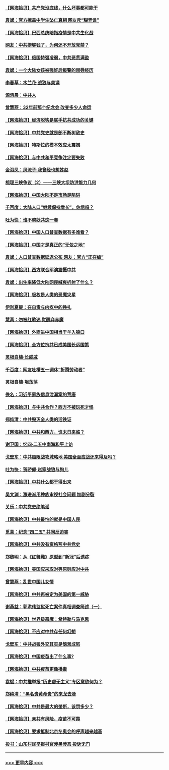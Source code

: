 #### [【网海拾贝】共产党没底线，什么坏事都可能干](../pages/nsc993/n12942090.md?t=05121901) 
#### [袁斌：官方掩盖中学生坠亡真相 网友斥“糊弄谁”](../pages/nsc993/n12942029.md?t=05121901) 
#### [【网海拾贝】巴西总统暗指疫情是中共生化战](../pages/nsc993/n12938999.md?t=05121901) 
#### [网友：中共捞够钱了，为何还不开放党禁？](../pages/nsc993/n12938952.md?t=05121901) 
#### [【网海拾贝】俄国恃强凌弱，中共恶贯满盈](../pages/nsc993/n12936626.md?t=05121901) 
#### [袁斌：一个大陆女孩被强奸后报警的屈辱经历](../pages/nsc993/n12936547.md?t=05121901) 
#### [李春草：木兰花·战狼与美谍](../pages/nsc993/n12935995.md?t=05121901) 
#### [源清晨：中共人](../pages/nsc993/n12935589.md?t=05121901) 
#### [曾慧燕：32年前那个纪念会 改变多少人命运](../pages/nsc993/n12934233.md?t=05121901) 
#### [【网海拾贝】经济脱钩是联手抗共成功的关键](../pages/nsc993/n12934176.md?t=05121901) 
#### [【网海拾贝】中共党史就是部不断树敌史](../pages/nsc993/n12932844.md?t=05121901) 
#### [【网海拾贝】特斯拉的模本效应太震撼](../pages/nsc993/n12925626.md?t=05121901) 
#### [【网海拾贝】与中共和平竞争注定要失败](../pages/nsc993/n12923326.md?t=05121901) 
#### [金浴凤：风流子‧我曾经也想姓赵](../pages/nsc993/n12920911.md?t=05121901) 
#### [梳理三峡争议（2）——三峡大坝防洪能力几何](../pages/nsc993/n12920173.md?t=05121901) 
#### [【网海拾贝】中国大陆不是市场是陷阱](../pages/nsc993/n12920143.md?t=05121901) 
#### [千百度：大陆人口“继续保持增长”，你信吗？](../pages/nsc993/n12918946.md?t=05121901) 
#### [吐为快：谁不晓妖共这一套](../pages/nsc993/n12918941.md?t=05121901) 
#### [【网海拾贝】中国人口普查数据有多难看？](../pages/nsc993/n12917822.md?t=05121901) 
#### [【网海拾贝】中国才是真正的“无依之地”](../pages/nsc993/n12915845.md?t=05121901) 
#### [袁斌：人口普查数据延迟公布 网友：官方“正在编”](../pages/nsc993/n12915748.md?t=05121901) 
#### [【网海拾贝】西方联合军演震慑中共](../pages/nsc993/n12913466.md?t=05121901) 
#### [袁斌：出生率降低大陆网民喊爽折射了什么？](../pages/nsc993/n12913365.md?t=05121901) 
#### [【网海拾贝】极权是人类的恶魔灾星](../pages/nsc993/n12910697.md?t=05121901) 
#### [伊利夏提：在自责与内疚中的挣扎](../pages/nsc993/n12910493.md?t=05121901) 
#### [慧真：勿被红歌迷 觉醒弃赤魔](../pages/nsc993/n12910485.md?t=05121901) 
#### [【网海拾贝】外商进中国相当于羊入狼口](../pages/nsc993/n12908274.md?t=05121901) 
#### [【网海拾贝】全方位抗共已成美国长远国策](../pages/nsc993/n12906878.md?t=05121901) 
#### [灵根自植‧长戚戚](../pages/nsc993/n12905585.md?t=05121901) 
#### [千百度：网友吐槽五一调休“折腾劳动者”](../pages/nsc993/n12905934.md?t=05121901) 
#### [灵根自植‧坦荡荡](../pages/nsc993/n12905562.md?t=05121901) 
#### [佚名：习近平家族信息泄漏案的荒唐](../pages/nsc993/n12904705.md?t=05121901) 
#### [【网海拾贝】与中共合作？西方不被玩死才怪](../pages/nsc993/n12903873.md?t=05121901) 
#### [郑纯清：中共毁灭全人类的活铁证](../pages/nsc993/n12903785.md?t=05121901) 
#### [【网海拾贝】中共和西方，谁末日来临？](../pages/nsc993/n12903482.md?t=05121901) 
#### [谢卫国：忆四‧二五中南海和平上访](../pages/nsc993/n12902192.md?t=05121901) 
#### [戈壁东：中共超限战攻城略地 美国全面应战还来得及吗？](../pages/nsc993/n12902297.md?t=05121901) 
#### [吐为快：贺骄郎‧赵家战狼与狗儿](../pages/nsc993/n12902280.md?t=05121901) 
#### [【网海拾贝】中共什么都干得出来](../pages/nsc993/n12897500.md?t=05121901) 
#### [吴文渊：激进派用种族审视社会问题 加剧分裂](../pages/nsc993/n12893881.md?t=05121901) 
#### [关乐：中共党史绝笔谣](../pages/nsc993/n12897270.md?t=05121901) 
#### [【网海拾贝】中共最怕的就是中国人民](../pages/nsc993/n12894705.md?t=05121901) 
#### [觅真：纪念“四二五” 共同反迫害](../pages/nsc993/n12894553.md?t=05121901) 
#### [【网海拾贝】中共没有资格写中共党史](../pages/nsc993/n12892231.md?t=05121901) 
#### [郑黎明：从《红舞鞋》原型到“新冠”后遗症](../pages/nsc993/n12890469.md?t=05121901) 
#### [【网海拾贝】美国应采取对等原则应对中共](../pages/nsc993/n12889176.md?t=05121901) 
#### [曾慧燕：乱世中国儿女情](../pages/nsc993/n12887931.md?t=05121901) 
#### [【网海拾贝】中共再被定为美国的第一威胁](../pages/nsc993/n12887580.md?t=05121901) 
#### [谢燕益：郭洪伟监狱死亡案件真相调查简述（一）](../pages/nsc993/n12885648.md?t=05121901) 
#### [【网海拾贝】世界级恶魔：希特勒与马克思](../pages/nsc993/n12884062.md?t=05121901) 
#### [【网海拾贝】不应对中共存任何幻想](../pages/nsc993/n12881460.md?t=05121901) 
#### [戈壁东：中共战狼外交其实是恼羞成怒](../pages/nsc993/n12880392.md?t=05121901) 
#### [【网海拾贝】中国疫苗出了什么事?](../pages/nsc993/n12879124.md?t=05121901) 
#### [【网海拾贝】中共疫苗更像播毒](../pages/nsc993/n12876631.md?t=05121901) 
#### [袁斌：中共推举报“历史虚无主义”专区意欲何为？](../pages/nsc993/n12876530.md?t=05121901) 
#### [郑纯清：“黑名贵黄命贵”的来龙去脉](../pages/nsc993/n12875589.md?t=05121901) 
#### [【网海拾贝】中共是最大的垄断，该罚多少？](../pages/nsc993/n12874006.md?t=05121901) 
#### [【网海拾贝】亲共有风险，疫苗不可靠](../pages/nsc993/n12872224.md?t=05121901) 
#### [【网海拾贝】要求抵制北京冬奥会的呼声越来越高](../pages/nsc993/n12868962.md?t=05121901) 
#### [投书：山东村民举报村官涉黑涉恶 投诉无门](../pages/nsc993/n12869726.md?t=05121901) 

----
#### [ >>> 更早内容 <<< ](../indexes/nsc993-earlier.md)
